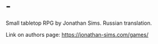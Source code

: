 # -
Small tabletop RPG by Jonathan Sims. Russian translation.

Link on authors page: https://jonathan-sims.com/games/
